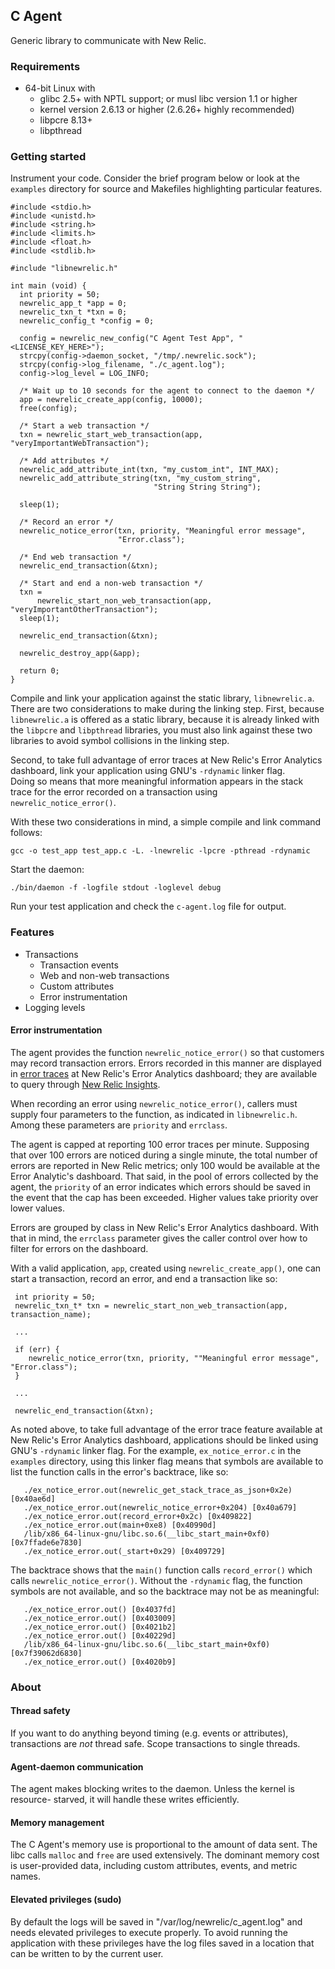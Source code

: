 ## C Agent

Generic library to communicate with New Relic.

### Requirements
* 64-bit Linux with
  * glibc 2.5+ with NPTL support; or musl libc version 1.1 or higher
  * kernel version 2.6.13 or higher (2.6.26+ highly recommended)
  * libpcre 8.13+
  * libpthread

### Getting started

Instrument your code.  Consider the brief program below or look at the `examples` directory
for source and Makefiles highlighting particular features.

```
#include <stdio.h>
#include <unistd.h>
#include <string.h>
#include <limits.h>
#include <float.h>
#include <stdlib.h>

#include "libnewrelic.h"

int main (void) {
  int priority = 50;
  newrelic_app_t *app = 0;
  newrelic_txn_t *txn = 0;
  newrelic_config_t *config = 0;

  config = newrelic_new_config("C Agent Test App", "<LICENSE_KEY_HERE>");
  strcpy(config->daemon_socket, "/tmp/.newrelic.sock");
  strcpy(config->log_filename, "./c_agent.log");
  config->log_level = LOG_INFO;

  /* Wait up to 10 seconds for the agent to connect to the daemon */
  app = newrelic_create_app(config, 10000);
  free(config);

  /* Start a web transaction */
  txn = newrelic_start_web_transaction(app, "veryImportantWebTransaction");

  /* Add attributes */
  newrelic_add_attribute_int(txn, "my_custom_int", INT_MAX);
  newrelic_add_attribute_string(txn, "my_custom_string",
                                "String String String");

  sleep(1);

  /* Record an error */
  newrelic_notice_error(txn, priority, "Meaningful error message",
                        "Error.class");

  /* End web transaction */
  newrelic_end_transaction(&txn);

  /* Start and end a non-web transaction */
  txn =
      newrelic_start_non_web_transaction(app, "veryImportantOtherTransaction");
  sleep(1);

  newrelic_end_transaction(&txn);

  newrelic_destroy_app(&app);

  return 0;
}
```

Compile and link your application against the static library, `libnewrelic.a`.  
There are two considerations to make during the linking step.  First, because
`libnewrelic.a` is offered as a static library, because it is already linked with
the `libpcre` and `libpthread` libraries, you must also link against these two
libraries to avoid symbol collisions in the linking step. 

Second, to take full advantage of error traces at New Relic's Error Analytics 
dashboard, link your application using GNU's `-rdynamic` linker flag.  
Doing so means that more meaningful information appears in the stack trace 
for the error recorded on a transaction using `newrelic_notice_error()`.  

With these two considerations in mind, a simple compile and link command follows:
                                                                           
```
gcc -o test_app test_app.c -L. -lnewrelic -lpcre -pthread -rdynamic
```

Start the daemon:

```
./bin/daemon -f -logfile stdout -loglevel debug
```

Run your test application and check the `c-agent.log` file for output.

### Features
* Transactions
  * Transaction events
  * Web and non-web transactions
  * Custom attributes
  * Error instrumentation
* Logging levels

#### Error instrumentation

The agent provides the function `newrelic_notice_error()` so that customers 
may record transaction errors. Errors recorded in this manner are displayed in 
[error traces](https://docs.newrelic.com/docs/apm/applications-menu/error-analytics/error-analytics-explore-events-behind-errors#traces-table)
at New Relic's Error Analytics dashboard; they are available to query through
[New Relic Insights](https://docs.newrelic.com/docs/insights/use-insights-ui/getting-started/introduction-new-relic-insights).  

When recording an error using `newrelic_notice_error()`, callers must supply four 
parameters to the function, as indicated in `libnewrelic.h`. Among these 
parameters are `priority` and `errclass`. 

The agent is capped at reporting 100 error traces per minute.  Supposing that over 
100 errors are noticed during a single minute, the total number of errors are 
reported in New Relic metrics; only 100 would be available at the Error Analytic's 
dashboard.  That said, in the pool of errors collected by the agent, the `priority` 
of an error indicates which errors should be saved in the event that the cap has 
been exceeded. Higher values take priority over lower values.

Errors are grouped by class in New Relic's Error Analytics dashboard. With that in
mind, the `errclass` parameter gives the caller control over how to filter for 
errors on the dashboard.

With a valid application, `app`, created using `newrelic_create_app()`, one can 
start a transaction, record an error, and end a transaction like so:
 
```
 int priority = 50;
 newrelic_txn_t* txn = newrelic_start_non_web_transaction(app, transaction_name);
 
 ...
 
 if (err) {
    newrelic_notice_error(txn, priority, ""Meaningful error message", "Error.class");
 }
 
 ...
 
 newrelic_end_transaction(&txn);
```

As noted above, to take full advantage of the error trace feature available
at New Relic's Error Analytics dashboard, applications should be linked using 
GNU's `-rdynamic` linker flag.  For the example, `ex_notice_error.c` in the
`examples` directory, using this linker flag means that symbols are available
to list the function calls in the error's backtrace, like so:


```                                                                           
   ./ex_notice_error.out(newrelic_get_stack_trace_as_json+0x2e) [0x40ae6d]
   ./ex_notice_error.out(newrelic_notice_error+0x204) [0x40a679]
   ./ex_notice_error.out(record_error+0x2c) [0x409822]
   ./ex_notice_error.out(main+0xe8) [0x40990d]
   /lib/x86_64-linux-gnu/libc.so.6(__libc_start_main+0xf0) [0x7ffade6e7830]
   ./ex_notice_error.out(_start+0x29) [0x409729]
```

The backtrace shows that the `main()` function calls `record_error()` which 
calls `newrelic_notice_error()`.  Without the `-rdynamic` flag, the
function symbols are not available, and so the backtrace may not be as
meaningful:

```
   ./ex_notice_error.out() [0x4037fd]
   ./ex_notice_error.out() [0x403009]
   ./ex_notice_error.out() [0x4021b2]
   ./ex_notice_error.out() [0x40229d]
   /lib/x86_64-linux-gnu/libc.so.6(__libc_start_main+0xf0) [0x7f39062d6830]
   ./ex_notice_error.out() [0x4020b9]
```

### About

#### Thread safety
If you want to do anything beyond timing (e.g. events or attributes),
transactions are *not* thread safe. Scope transactions to single threads.

#### Agent-daemon communication
The agent makes blocking writes to the daemon. Unless the kernel is resource-
starved, it will handle these writes efficiently.

#### Memory management
The C Agent's memory use is proportional to the amount of data sent. The libc
calls `malloc` and `free` are used extensively. The dominant memory cost is
user-provided data, including custom attributes, events, and metric names.

#### Elevated privileges (sudo)
By default the logs will be saved in "/var/log/newrelic/c_agent.log" and needs
elevated privileges to execute properly. To avoid running the application with
these privileges have the log files saved in a location that can be written to
by the current user.

